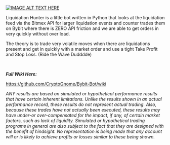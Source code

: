 [![IMAGE ALT TEXT HERE](https://i.imgur.com/cdJ7c9s.jpg)](https://www.youtube.com/watch?v=4-1NyT2h6WE)

Liquidation Hunter is a little bot written in Python that looks at
the liquidation feed via the Bitmex API for larger liquidation events
and counter trades them on Bybit where there is ZERO API friction and
we are able to get orders in very quickly without over load.

The theory is to trade very volatile moves when there are liquidations
present and get in quickly with a market order and use a tight Take Profit 
and Stop Loss. (Ride the Wave Dudddde)

<br>

***Full Wiki Here:***

https://github.com/CryptoGnome/Bybit-Bot/wiki




*ANY results are based on simulated or hypothetical performance results that have certain inherent limitations. Unlike the results shown in an actual performance record, these results do not represent actual trading. Also, because these trades have not actually been executed, these results may have under-or over-compensated for the impact, if any, of certain market factors, such as lack of liquidity. Simulated or hypothetical trading programs in general are also subject to the fact that they are designed with the benefit of hindsight. No representation is being made that any account will or is likely to achieve profits or losses similar to these being shown.*






